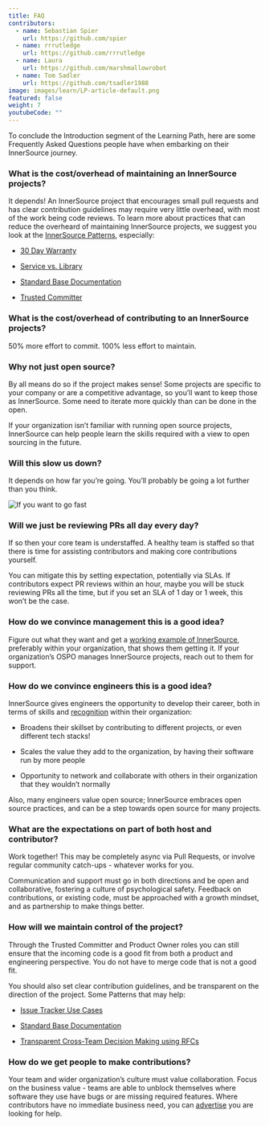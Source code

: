 ```yaml
---
title: FAQ
contributors:
  - name: Sebastian Spier
    url: https://github.com/spier
  - name: rrrutledge
    url: https://github.com/rrrutledge
  - name: Laura
    url: https://github.com/marshmallowrobot
  - name: Tom Sadler
    url: https://github.com/tsadler1988
image: images/learn/LP-article-default.png
featured: false
weight: 7
youtubeCode: ""
---
```

<div class="paragraph">
<p>To conclude the Introduction segment of the Learning Path, here are some Frequently Asked Questions people have when embarking on their InnerSource journey.</p>
</div>
<div class="sect2">
<h3 id="_what_is_the_costoverhead_of_maintaining_an_innersource_projects">What is the cost/overhead of maintaining an InnerSource projects?</h3>
<div class="paragraph">
<p>It depends! An InnerSource project that encourages small pull requests and has clear contribution guidelines may require very little overhead, with most of the work being code reviews. To learn more about practices that can reduce the overheard of maintaining InnerSource projects, we suggest you look at the <a href="https://patterns.innersourcecommons.org/">InnerSource Patterns</a>, especially:</p>
</div>
<div class="ulist">
<ul>
<li>
<p><a href="https://patterns.innersourcecommons.org/p/30-day-warranty">30 Day Warranty</a></p>
</li>
<li>
<p><a href="https://patterns.innersourcecommons.org/p/service-vs-library">Service vs. Library</a></p>
</li>
<li>
<p><a href="https://patterns.innersourcecommons.org/p/base-documentation">Standard Base Documentation</a></p>
</li>
<li>
<p><a href="https://patterns.innersourcecommons.org/p/trusted-committer">Trusted Committer</a></p>
</li>
</ul>
</div>
</div>
<div class="sect2">
<h3 id="_what_is_the_costoverhead_of_contributing_to_an_innersource_projects">What is the cost/overhead of contributing to an InnerSource projects?</h3>
<div class="paragraph">
<p>50% more effort to commit. 100% less effort to maintain.</p>
</div>
</div>
<div class="sect2">
<h3 id="_why_not_just_open_source">Why not just open source?</h3>
<div class="paragraph">
<p>By all means do so if the project makes sense! Some projects are specific to your company or are a competitive advantage, so you&#8217;ll want to keep those as InnerSource. Some need to iterate more quickly than can be done in the open.</p>
</div>
<div class="paragraph">
<p>If your organization isn&#8217;t familiar with running open source projects, InnerSource can help people learn the skills required with a view to open sourcing in the future.</p>
</div>
</div>
<div class="sect2">
<h3 id="_will_this_slow_us_down">Will this slow us down?</h3>
<div class="paragraph">
<p>It depends on how far you&#8217;re going. You&#8217;ll probably be going a lot further than you think.</p>
</div>
<div class="imageblock">
<div class="content">
<img src="https://user-images.githubusercontent.com/9609562/151901209-52b3468b-dedd-4319-9ca3-38b6b2bcfaf5.png" alt="If you want to go fast" width="go alone. If you want to go far" height="go together">
</div>
</div>
</div>
<div class="sect2">
<h3 id="_will_we_just_be_reviewing_prs_all_day_every_day">Will we just be reviewing PRs all day every day?</h3>
<div class="paragraph">
<p>If so then your core team is understaffed. A healthy team is staffed so that there is time for assisting contributors and making core contributions yourself.</p>
</div>
<div class="paragraph">
<p>You can mitigate this by setting expectation, potentially via SLAs. If contributors expect PR reviews within an hour, maybe you will be stuck reviewing PRs all the time, but if you set an SLA of 1 day or 1 week, this won&#8217;t be the case.</p>
</div>
</div>
<div class="sect2">
<h3 id="_how_do_we_convince_management_this_is_a_good_idea">How do we convince management this is a good idea?</h3>
<div class="paragraph">
<p>Figure out what they want and get a <a href="https://innersourcecommons.org/stories">working example of InnerSource</a>, preferably within your organization, that shows them getting it. If your organization&#8217;s OSPO manages InnerSource projects, reach out to them for support.</p>
</div>
</div>
<div class="sect2">
<h3 id="_how_do_we_convince_engineers_this_is_a_good_idea">How do we convince engineers this is a good idea?</h3>
<div class="paragraph">
<p>InnerSource gives engineers the opportunity to develop their career, both in terms of skills and <a href="https://patterns.innersourcecommons.org/p/praise-participants">recognition</a> within their organization:</p>
</div>
<div class="ulist">
<ul>
<li>
<p>Broadens their skillset by contributing to different projects, or even different tech stacks!</p>
</li>
<li>
<p>Scales the value they add to the organization, by having their software run by more people</p>
</li>
<li>
<p>Opportunity to network and collaborate with others in their organization that they wouldn&#8217;t normally</p>
</li>
</ul>
</div>
<div class="paragraph">
<p>Also, many engineers value open source; InnerSource embraces open source practices, and can be a step towards open source for many projects.</p>
</div>
</div>
<div class="sect2">
<h3 id="_what_are_the_expectations_on_part_of_both_host_and_contributor">What are the expectations on part of both host and contributor?</h3>
<div class="paragraph">
<p>Work together! This may be completely async via Pull Requests, or involve regular community catch-ups - whatever works for you.</p>
</div>
<div class="paragraph">
<p>Communication and support must go in both directions and be open and collaborative, fostering a culture of psychological safety. Feedback on contributions, or existing code, must be approached with a growth mindset, and as partnership to make things better.</p>
</div>
</div>
<div class="sect2">
<h3 id="_how_will_we_maintain_control_of_the_project">How will we maintain control of the project?</h3>
<div class="paragraph">
<p>Through the Trusted Committer and Product Owner roles you can still ensure that the incoming code is a good fit from both a product and engineering perspective. You do not have to merge code that is not a good fit.</p>
</div>
<div class="paragraph">
<p>You should also set clear contribution guidelines, and be transparent on the direction of the project. Some Patterns that may help:</p>
</div>
<div class="ulist">
<ul>
<li>
<p><a href="https://patterns.innersourcecommons.org/p/issue-tracker">Issue Tracker Use Cases</a></p>
</li>
<li>
<p><a href="https://patterns.innersourcecommons.org/p/base-documentation">Standard Base Documentation</a></p>
</li>
<li>
<p><a href="https://patterns.innersourcecommons.org/p/transparent-cross-team-decision-making-using-rfcs">Transparent Cross-Team Decision Making using RFCs</a></p>
</li>
</ul>
</div>
</div>
<div class="sect2">
<h3 id="_how_do_we_get_people_to_make_contributions">How do we get people to make contributions?</h3>
<div class="paragraph">
<p>Your team and wider organization&#8217;s culture must value collaboration. Focus on the business value - teams are able to unblock themselves where software they use have bugs or are missing required features. Where contributors have no immediate business need, you can <a href="https://patterns.innersourcecommons.org/p/gig-marketplace">advertise</a> you are looking for help.</p>
</div>
</div>
<!--- This file autogenerated from https://github.com/InnerSourceCommons/InnerSourceLearningPath/blob/main/scripts -->